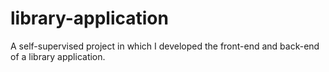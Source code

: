# library-application
A self-supervised project in which I developed the front-end and back-end of a library application.
